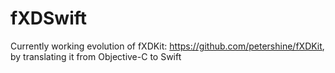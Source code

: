 # fXDSwift
Currently working evolution of fXDKit: https://github.com/petershine/fXDKit, by translating it from Objective-C to Swift
